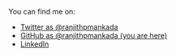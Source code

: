 You can find me on:

* [Twitter as @ranjithpmankada](https://twitter.com/ranjithpmankada)
* [GitHub as @ranjithpmankada (you are here)](https://github.com/ranjithpmankada)
* [LinkedIn](https://linkedin.com/in/ranjithpmankada)
